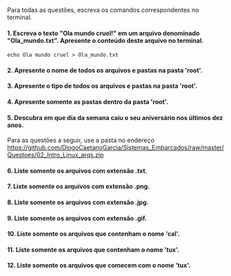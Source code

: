 Para todas as questões, escreva os comandos correspondentes no terminal.

#### 1. Escreva o texto "Ola mundo cruel!" em um arquivo denominado "Ola_mundo.txt". Apresente o conteúdo deste arquivo no terminal.
``` Linux
echo Ola mundo cruel > Ola_mundo.txt
```
#### 2. Apresente o nome de todos os arquivos e pastas na pasta 'root'.

#### 3. Apresente o tipo de todos os arquivos e pastas na pasta 'root'.

#### 4. Apresente somente as pastas dentro da pasta 'root'.

#### 5. Descubra em que dia da semana caiu o seu aniversário nos últimos dez anos.

Para as questões a seguir, use a pasta no endereço https://github.com/DiogoCaetanoGarcia/Sistemas_Embarcados/raw/master/Questoes/02_Intro_Linux_arqs.zip

#### 6. Liste somente os arquivos com extensão .txt.

#### 7. Liste somente os arquivos com extensão .png.

#### 8. Liste somente os arquivos com extensão .jpg.

#### 9. Liste somente os arquivos com extensão .gif.

#### 10. Liste somente os arquivos que contenham o nome 'cal'.

#### 11. Liste somente os arquivos que contenham o nome 'tux'.

#### 12. Liste somente os arquivos que comecem com o nome 'tux'.
